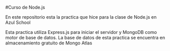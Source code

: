 #Curso de Node.js

En este repositorio esta la practica que hice para la clase de Node.js en Azul School

Esta practica utiliza Express.js para iniciar el servidor y MongoDB como motor de base de datos.
La base de datos de esta practica se encuentra en almacenamiento gratuito de Mongo Atlas